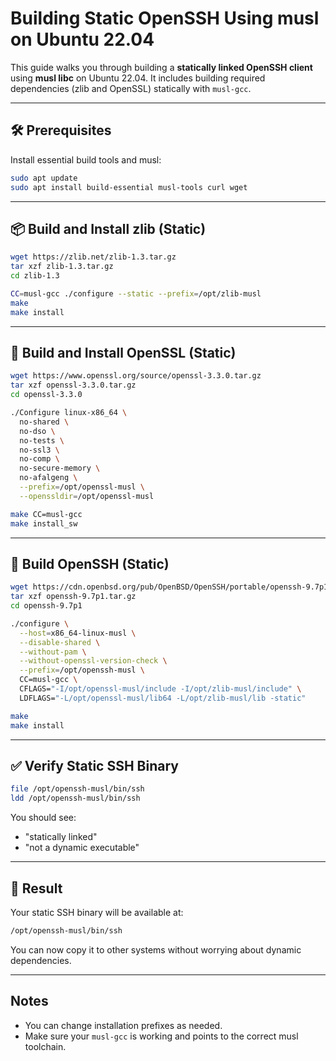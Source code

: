 # Building Static OpenSSH Using musl on Ubuntu 22.04

This guide walks you through building a **statically linked OpenSSH client** using **musl libc** on Ubuntu 22.04. It includes building required dependencies (zlib and OpenSSL) statically with `musl-gcc`.

---

## 🛠 Prerequisites

Install essential build tools and musl:

```bash
sudo apt update
sudo apt install build-essential musl-tools curl wget
```

---

## 📦 Build and Install zlib (Static)

```bash
wget https://zlib.net/zlib-1.3.tar.gz
tar xzf zlib-1.3.tar.gz
cd zlib-1.3

CC=musl-gcc ./configure --static --prefix=/opt/zlib-musl
make
make install
```

---

## 🔐 Build and Install OpenSSL (Static)

```bash
wget https://www.openssl.org/source/openssl-3.3.0.tar.gz
tar xzf openssl-3.3.0.tar.gz
cd openssl-3.3.0

./Configure linux-x86_64 \
  no-shared \
  no-dso \
  no-tests \
  no-ssl3 \
  no-comp \
  no-secure-memory \
  no-afalgeng \
  --prefix=/opt/openssl-musl \
  --openssldir=/opt/openssl-musl

make CC=musl-gcc
make install_sw
```

---

## 🔐 Build OpenSSH (Static)

```bash
wget https://cdn.openbsd.org/pub/OpenBSD/OpenSSH/portable/openssh-9.7p1.tar.gz
tar xzf openssh-9.7p1.tar.gz
cd openssh-9.7p1

./configure \
  --host=x86_64-linux-musl \
  --disable-shared \
  --without-pam \
  --without-openssl-version-check \
  --prefix=/opt/openssh-musl \
  CC=musl-gcc \
  CFLAGS="-I/opt/openssl-musl/include -I/opt/zlib-musl/include" \
  LDFLAGS="-L/opt/openssl-musl/lib64 -L/opt/zlib-musl/lib -static"

make
make install
```

---

## ✅ Verify Static SSH Binary

```bash
file /opt/openssh-musl/bin/ssh
ldd /opt/openssh-musl/bin/ssh
```

You should see:
- "statically linked"
- "not a dynamic executable"

---

## 🏁 Result

Your static SSH binary will be available at:

```bash
/opt/openssh-musl/bin/ssh
```

You can now copy it to other systems without worrying about dynamic dependencies.

---

## Notes

- You can change installation prefixes as needed.
- Make sure your `musl-gcc` is working and points to the correct musl toolchain.
